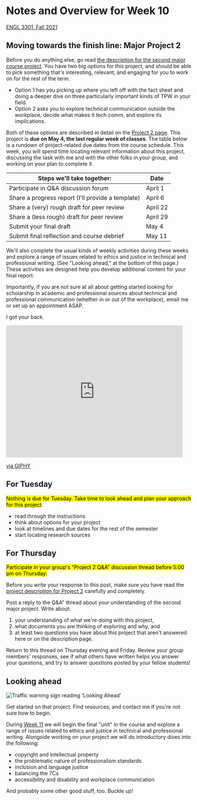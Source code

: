 # Notes and Overview for Week 10
[ENGL 3301, Fall 2021](../calendar.html)

## Moving towards the finish line: Major Project 2
Before you do anything else, go read [the description for the second major course project](https://cdmandrews.github.io/3301/project-2). You have two big options for this project, and should be able to pick something that's interesting, relevant, and engaging for you to work on for the rest of the term.
- Option 1 has you picking up where you left off with the fact sheet and doing a deeper dive on three particularly important kinds of TPW in your field.
- Option 2 asks you to explore technical communication outside the workplace, decide what makes it tech comm, and explore its implications.

Both of these options are described in detail on the [Project 2 page](https://cdmandrews.github.io/3301/project-2). This project is **due on May 4, the last regular week of classes**. The table below is a rundown of project-related due dates from the course schedule. This week, you will spend time locating relevant information about this project, discussing the task with me and with the other folks in your group, and working on your plan to complete it.

| Steps we'll take together: | Date     |
|---|---|
| Participate in Q&A discussion forum | April 1  |
| Share a progress report (I'll provide a template) | April 6  |
| Share a (very) rough draft for peer review  | April 22 |
| Share a (less rough) draft for peer review  | April 29 |
| Submit your final draft  | May 4    |
| Submit final reflection and course debrief | May 11   |

We'll also complete the usual kinds of weekly activities during these weeks and explore a range of issues related to ethics and justice in technical and professional writing. (See "Looking ahead," at the bottom of this page.) These activities are designed help you develop additional content for your final report.

Importantly, if you are not sure at all about getting started looking for scholarship in academic and professional sources about technical and professional communication (whether in or out of the workplace), email me or set up an appointment ASAP.

I got your back.
<iframe src="https://giphy.com/embed/xT0GqmqdWe7eMi9ns4" width="480" height="360" frameBorder="0" class="giphy-embed" allowFullScreen></iframe><p><a href="https://giphy.com/gifs/high-five-power-rangers-got-your-back-xT0GqmqdWe7eMi9ns4">via GIPHY</a></p>

## For Tuesday

<mark>Nothing is due for Tuesday. Take time to look ahead and plan your approach for this project</mark>:
- read through the instructions
- think about options for your project
- look at timelines and due dates for the rest of the semester
- start locating research sources

## For Thursday
<mark>Participate in your group's "Project 2 Q&amp;A" discussion thread before 5:00 pm on Thursday:</mark>

Before you write your response to this post, make sure you have read the [project description for Project 2](https://cdmandrews.github.io/3301/project-2) carefully and completely.

Post a reply to the Q&amp;A" thread about your understanding of the second major project. Write about:
1.  your understanding of what we're doing with this project,
2. what documents you are thinking of exploring and why, and
3. at least two questions you have about this project that aren't answered here or on the description page.

Return to this thread on Thursday evening and Friday. Review your group members' responses, see if what others have written helps you answer your questions, and try to answer questions posted by your fellow students!

## Looking ahead
![Traffic warning sign reading 'Looking Ahead'](https://i1.wp.com/www.hudsonvalleysportsreport.com/wp-content/uploads/2015/07/Looking-Ahead.jpg?w=400&ssl=1)

Get started on that project. Find resources, and contact me if you're not sure how to begin.

During [Week 11](week-11-notes) we will begin the final "unit" in the course and explore a range of issues related to ethics and justice in technical and professional writing. Alongside working on your project we will do introductory dives into the following:
  - copyright and intellectual property
  - the problematic nature of professionalism standards
  - inclusion and language justice
  - balancing the 7Cs
  - accessibility and disability and workplace communication

And probably some other good stuff, too. Buckle up!
